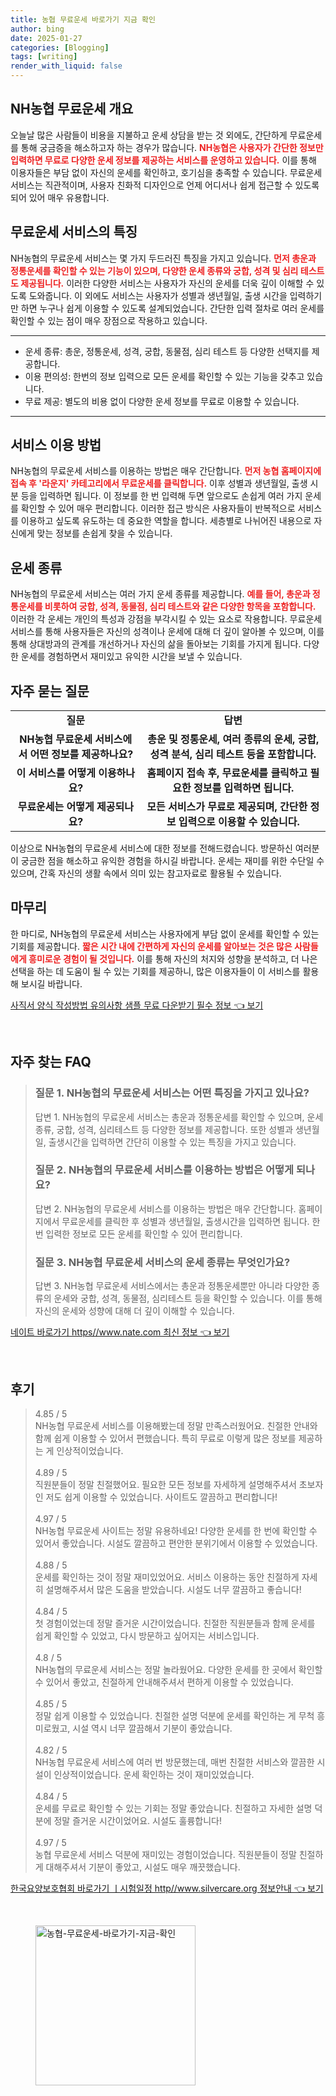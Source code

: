 ```yaml
---
title: 농협 무료운세 바로가기 지금 확인
author: bing
date: 2025-01-27
categories: [Blogging]
tags: [writing]
render_with_liquid: false
---
```



<h2 id='NH농협 무료운세 개요'>NH농협 무료운세 개요</h2>

<p>오늘날 많은 사람들이 비용을 지불하고 운세 상담을 받는 것 외에도, 간단하게 무료운세를 통해 궁금증을 해소하고자 하는 경우가 많습니다. <b><span style="color: #ee2323;">NH농협은 사용자가 간단한 정보만 입력하면 무료로 다양한 운세 정보를 제공하는 서비스를 운영하고 있습니다.</span></b> 이를 통해 이용자들은 부담 없이 자신의 운세를 확인하고, 호기심을 충족할 수 있습니다. 무료운세 서비스는 직관적이며, 사용자 친화적 디자인으로 언제 어디서나 쉽게 접근할 수 있도록 되어 있어 매우 유용합니다.</p>

<h2 id='무료운세 서비스의 특징'>무료운세 서비스의 특징</h2>

<p>NH농협의 무료운세 서비스는 몇 가지 두드러진 특징을 가지고 있습니다. <b><span style="color: #ee2323;">먼저 총운과 정통운세를 확인할 수 있는 기능이 있으며, 다양한 운세 종류와 궁합, 성격 및 심리 테스트도 제공됩니다.</span></b> 이러한 다양한 서비스는 사용자가 자신의 운세를 더욱 깊이 이해할 수 있도록 도와줍니다. 이 외에도 서비스는 사용자가 성별과 생년월일, 출생 시간을 입력하기만 하면 누구나 쉽게 이용할 수 있도록 설계되었습니다. 간단한 입력 절차로 여러 운세를 확인할 수 있는 점이 매우 장점으로 작용하고 있습니다.</p>

<hr />

<ul>
    <li>운세 종류: 총운, 정통운세, 성격, 궁합, 동물점, 심리 테스트 등 다양한 선택지를 제공합니다.</li>
    <li>이용 편의성: 한번의 정보 입력으로 모든 운세를 확인할 수 있는 기능을 갖추고 있습니다.</li>
    <li>무료 제공: 별도의 비용 없이 다양한 운세 정보를 무료로 이용할 수 있습니다.</li>
</ul>

<hr />

<h2 id='서비스 이용 방법'>서비스 이용 방법</h2>

<p>NH농협의 무료운세 서비스를 이용하는 방법은 매우 간단합니다. <b><span style="color: #ee2323;">먼저 농협 홈페이지에 접속 후 '라운지' 카테고리에서 무료운세를 클릭합니다.</span></b> 이후 성별과 생년월일, 출생 시분 등을 입력하면 됩니다. 이 정보를 한 번 입력해 두면 앞으로도 손쉽게 여러 가지 운세를 확인할 수 있어 매우 편리합니다. 이러한 접근 방식은 사용자들이 반복적으로 서비스를 이용하고 싶도록 유도하는 데 중요한 역할을 합니다. 세층별로 나뉘어진 내용으로 자신에게 맞는 정보를 손쉽게 찾을 수 있습니다.</p>

<h2 id='운세 종류'>운세 종류</h2>

<p>NH농협의 무료운세 서비스는 여러 가지 운세 종류를 제공합니다. <b><span style="color: #ee2323;">예를 들어, 총운과 정통운세를 비롯하여 궁합, 성격, 동물점, 심리 테스트와 같은 다양한 항목을 포함합니다.</span></b> 이러한 각 운세는 개인의 특성과 강점을 부각시킬 수 있는 요소로 작용합니다. 무료운세 서비스를 통해 사용자들은 자신의 성격이나 운세에 대해 더 깊이 알아볼 수 있으며, 이를 통해 상대방과의 관계를 개선하거나 자신의 삶을 돌아보는 기회를 가지게 됩니다. 다양한 운세를 경험하면서 재미있고 유익한 시간을 보낼 수 있습니다.</p>

<h2 id='자주 묻는 질문'>자주 묻는 질문</h2>

<table>
    <tr>
        <td style="text-align: center; height: 17px;"><b>질문</b></td>
        <td style="text-align: center; height: 17px;"><b>답변</b></td>
    </tr>
    <tr>
        <td style="text-align: center; height: 17px;"><b>NH농협 무료운세 서비스에서 어떤 정보를 제공하나요?</b></td>
        <td style="text-align: center; height: 17px;"><b>총운 및 정통운세, 여러 종류의 운세, 궁합, 성격 분석, 심리 테스트 등을 포함합니다.</b></td>
    </tr>
    <tr>
        <td style="text-align: center; height: 17px;"><b>이 서비스를 어떻게 이용하나요?</b></td>
        <td style="text-align: center; height: 17px;"><b>홈페이지 접속 후, 무료운세를 클릭하고 필요한 정보를 입력하면 됩니다.</b></td>
    </tr>
    <tr>
        <td style="text-align: center; height: 17px;"><b>무료운세는 어떻게 제공되나요?</b></td>
        <td style="text-align: center; height: 17px;"><b>모든 서비스가 무료로 제공되며, 간단한 정보 입력으로 이용할 수 있습니다.</b></td>
    </tr>
</table>

<p>이상으로 NH농협의 무료운세 서비스에 대한 정보를 전해드렸습니다. 방문하신 여러분이 궁금한 점을 해소하고 유익한 경험을 하시길 바랍니다. 운세는 재미를 위한 수단일 수 있으며, 간혹 자신의 생활 속에서 의미 있는 참고자료로 활용될 수 있습니다.</p>

<h2 id='마무리'>마무리</h2>

<p>한 마디로, NH농협의 무료운세 서비스는 사용자에게 부담 없이 운세를 확인할 수 있는 기회를 제공합니다. <b><span style="color: #ee2323;">짧은 시간 내에 간편하게 자신의 운세를 알아보는 것은 많은 사람들에게 흥미로운 경험이 될 것입니다.</span></b> 이를 통해 자신의 처지와 성향을 분석하고, 더 나은 선택을 하는 데 도움이 될 수 있는 기회를 제공하니, 많은 이용자들이 이 서비스를 활용해 보시길 바랍니다.</p>


<p><a class="click-button" title="사직서 양식 작성방법 유의사항 샘플 무료 다운받기 필수 정보" href="https://blackassets.github.io/posts/%EC%82%AC%EC%A7%81%EC%84%9C-%EC%96%91%EC%8B%9D-%EC%9E%91%EC%84%B1%EB%B0%A9%EB%B2%95-%EC%9C%A0%EC%9D%98%EC%82%AC%ED%95%AD-%EC%83%98%ED%94%8C-%EB%AC%B4%EB%A3%8C-%EB%8B%A4%EC%9A%B4%EB%B0%9B%EA%B8%B0-%ED%95%84%EC%88%98-%EC%A0%95%EB%B3%B4/" rel="dofollow">사직서 양식 작성방법 유의사항 샘플 무료 다운받기 필수 정보 👈 보기</a></p><br>
<h2 id='자주_찾는_FAQ'>자주 찾는 FAQ</h2>
<div itemscope="" itemtype="https://schema.org/FAQPage"> 
<blockquote> 
<div itemscope="" itemprop="mainEntity" itemtype="https://schema.org/Question"> 
<h3 itemprop="name">질문 1. NH농협의 무료운세 서비스는 어떤 특징을 가지고 있나요?</h3> 
<div itemscope="" itemprop="acceptedAnswer" itemtype="https://schema.org/Answer"> 
<span itemprop="text"> 
<p>답변 1. NH농협의 무료운세 서비스는 총운과 정통운세를 확인할 수 있으며, 운세 종류, 궁합, 성격, 심리테스트 등 다양한 정보를 제공합니다. 또한 성별과 생년월일, 출생시간을 입력하면 간단히 이용할 수 있는 특징을 가지고 있습니다.</p> 
</span> 
</div> 
</div> 

<div itemscope="" itemprop="mainEntity" itemtype="https://schema.org/Question"> 
<h3 itemprop="name">질문 2. NH농협의 무료운세 서비스를 이용하는 방법은 어떻게 되나요?</h3> 
<div itemscope="" itemprop="acceptedAnswer" itemtype="https://schema.org/Answer"> 
<span itemprop="text"> 
<p>답변 2. NH농협의 무료운세 서비스를 이용하는 방법은 매우 간단합니다. 홈페이지에서 무료운세를 클릭한 후 성별과 생년월일, 출생시간을 입력하면 됩니다. 한 번 입력한 정보로 모든 운세를 확인할 수 있어 편리합니다.</p> 
</span> 
</div> 
</div> 

<div itemscope="" itemprop="mainEntity" itemtype="https://schema.org/Question"> 
<h3 itemprop="name">질문 3. NH농협 무료운세 서비스의 운세 종류는 무엇인가요?</h3> 
<div itemscope="" itemprop="acceptedAnswer" itemtype="https://schema.org/Answer"> 
<span itemprop="text"> 
<p>답변 3. NH농협 무료운세 서비스에서는 총운과 정통운세뿐만 아니라 다양한 종류의 운세와 궁합, 성격, 동물점, 심리테스트 등을 확인할 수 있습니다. 이를 통해 자신의 운세와 성향에 대해 더 깊이 이해할 수 있습니다.</p> 
</span> 
</div> 
</div> 

</blockquote> 
</div>
<p><a class="click-button" title="네이트 바로가기 https//www.nate.com 최신 정보" href="https://blackassets.github.io/posts/%EB%84%A4%EC%9D%B4%ED%8A%B8-%EB%B0%94%EB%A1%9C%EA%B0%80%EA%B8%B0-httpswww.nate.com-%EC%B5%9C%EC%8B%A0-%EC%A0%95%EB%B3%B4/" rel="dofollow">네이트 바로가기 https//www.nate.com 최신 정보 👈 보기</a></p><br>
<h2 id='후기'>후기</h2>
<div itemscope itemtype="https://schema.org/Product">
  <blockquote>
  <div itemprop="review" itemscope itemtype="https://schema.org/Review">
      <div itemprop="reviewRating" itemscope itemtype="https://schema.org/Rating"> <span itemprop="ratingValue">4.85</span> / <span itemprop="bestRating">5</span> </div>
      <span itemprop="reviewBody">NH농협 무료운세 서비스를 이용해봤는데 정말 만족스러웠어요. 친절한 안내와 함께 쉽게 이용할 수 있어서 편했습니다. 특히 무료로 이렇게 많은 정보를 제공하는 게 인상적이었습니다.</span>
  </div>
  <br>
  <div itemprop="review" itemscope itemtype="https://schema.org/Review">
      <div itemprop="reviewRating" itemscope itemtype="https://schema.org/Rating"> <span itemprop="ratingValue">4.89</span> / <span itemprop="bestRating">5</span> </div>
      <span itemprop="reviewBody">직원분들이 정말 친절했어요. 필요한 모든 정보를 자세하게 설명해주셔서 초보자인 저도 쉽게 이용할 수 있었습니다. 사이트도 깔끔하고 편리합니다!</span>
  </div>
  <br>
  <div itemprop="review" itemscope itemtype="https://schema.org/Review">
      <div itemprop="reviewRating" itemscope itemtype="https://schema.org/Rating"> <span itemprop="ratingValue">4.97</span> / <span itemprop="bestRating">5</span> </div>
      <span itemprop="reviewBody">NH농협 무료운세 사이트는 정말 유용하네요! 다양한 운세를 한 번에 확인할 수 있어서 좋았습니다. 시설도 깔끔하고 편안한 분위기에서 이용할 수 있었습니다.</span>
  </div>
  <br>
  <div itemprop="review" itemscope itemtype="https://schema.org/Review">
      <div itemprop="reviewRating" itemscope itemtype="https://schema.org/Rating"> <span itemprop="ratingValue">4.88</span> / <span itemprop="bestRating">5</span> </div>
      <span itemprop="reviewBody">운세를 확인하는 것이 정말 재미있었어요. 서비스 이용하는 동안 친절하게 자세히 설명해주셔서 많은 도움을 받았습니다. 시설도 너무 깔끔하고 좋습니다!</span>
  </div>
  <br>
  <div itemprop="review" itemscope itemtype="https://schema.org/Review">
      <div itemprop="reviewRating" itemscope itemtype="https://schema.org/Rating"> <span itemprop="ratingValue">4.84</span> / <span itemprop="bestRating">5</span> </div>
      <span itemprop="reviewBody">첫 경험이었는데 정말 즐거운 시간이었습니다. 친절한 직원분들과 함께 운세를 쉽게 확인할 수 있었고, 다시 방문하고 싶어지는 서비스입니다.</span>
  </div>
  <br>
  <div itemprop="review" itemscope itemtype="https://schema.org/Review">
      <div itemprop="reviewRating" itemscope itemtype="https://schema.org/Rating"> <span itemprop="ratingValue">4.8</span> / <span itemprop="bestRating">5</span> </div>
      <span itemprop="reviewBody">NH농협의 무료운세 서비스는 정말 놀라웠어요. 다양한 운세를 한 곳에서 확인할 수 있어서 좋았고, 친절하게 안내해주셔서 편하게 이용할 수 있었습니다.</span>
  </div>
  <br>
  <div itemprop="review" itemscope itemtype="https://schema.org/Review">
      <div itemprop="reviewRating" itemscope itemtype="https://schema.org/Rating"> <span itemprop="ratingValue">4.85</span> / <span itemprop="bestRating">5</span> </div>
      <span itemprop="reviewBody">정말 쉽게 이용할 수 있었습니다. 친절한 설명 덕분에 운세를 확인하는 게 무척 흥미로웠고, 시설 역시 너무 깔끔해서 기분이 좋았습니다.</span>
  </div>
  <br>
  <div itemprop="review" itemscope itemtype="https://schema.org/Review">
      <div itemprop="reviewRating" itemscope itemtype="https://schema.org/Rating"> <span itemprop="ratingValue">4.82</span> / <span itemprop="bestRating">5</span> </div>
      <span itemprop="reviewBody">NH농협 무료운세 서비스에 여러 번 방문했는데, 매번 친절한 서비스와 깔끔한 시설이 인상적이었습니다. 운세 확인하는 것이 재미있었습니다.</span>
  </div>
  <br>
  <div itemprop="review" itemscope itemtype="https://schema.org/Review">
      <div itemprop="reviewRating" itemscope itemtype="https://schema.org/Rating"> <span itemprop="ratingValue">4.84</span> / <span itemprop="bestRating">5</span> </div>
      <span itemprop="reviewBody">운세를 무료로 확인할 수 있는 기회는 정말 좋았습니다. 친절하고 자세한 설명 덕분에 정말 즐거운 시간이었어요. 시설도 훌륭합니다!</span>
  </div>
  <br>
  <div itemprop="review" itemscope itemtype="https://schema.org/Review">
      <div itemprop="reviewRating" itemscope itemtype="https://schema.org/Rating"> <span itemprop="ratingValue">4.97</span> / <span itemprop="bestRating">5</span> </div>
      <span itemprop="reviewBody">농협 무료운세 서비스 덕분에 재미있는 경험이었습니다. 직원분들이 정말 친절하게 대해주셔서 기분이 좋았고, 시설도 매우 깨끗했습니다.</span>
  </div>
  </blockquote>
</div>
<p><a class="click-button" title="한국요양보호협회 바로가기 ㅣ시험일정 http//www.silvercare.org 정보안내" href="https://blackassets.github.io/posts/%ED%95%9C%EA%B5%AD%EC%9A%94%EC%96%91%EB%B3%B4%ED%98%B8%ED%98%91%ED%9A%8C-%EB%B0%94%EB%A1%9C%EA%B0%80%EA%B8%B0-%E3%85%A3%EC%8B%9C%ED%97%98%EC%9D%BC%EC%A0%95-httpwww.silvercare.org-%EC%A0%95%EB%B3%B4%EC%95%88%EB%82%B4/" rel="dofollow">한국요양보호협회 바로가기 ㅣ시험일정 http//www.silvercare.org 정보안내 👈 보기</a></p><br>
<figure class="image"><img src="https://blackassets.github.io/assets/img/thumbnail/농협-무료운세-바로가기-지금-확인.webp" alt="농협-무료운세-바로가기-지금-확인" width="256" height="256"></figure>